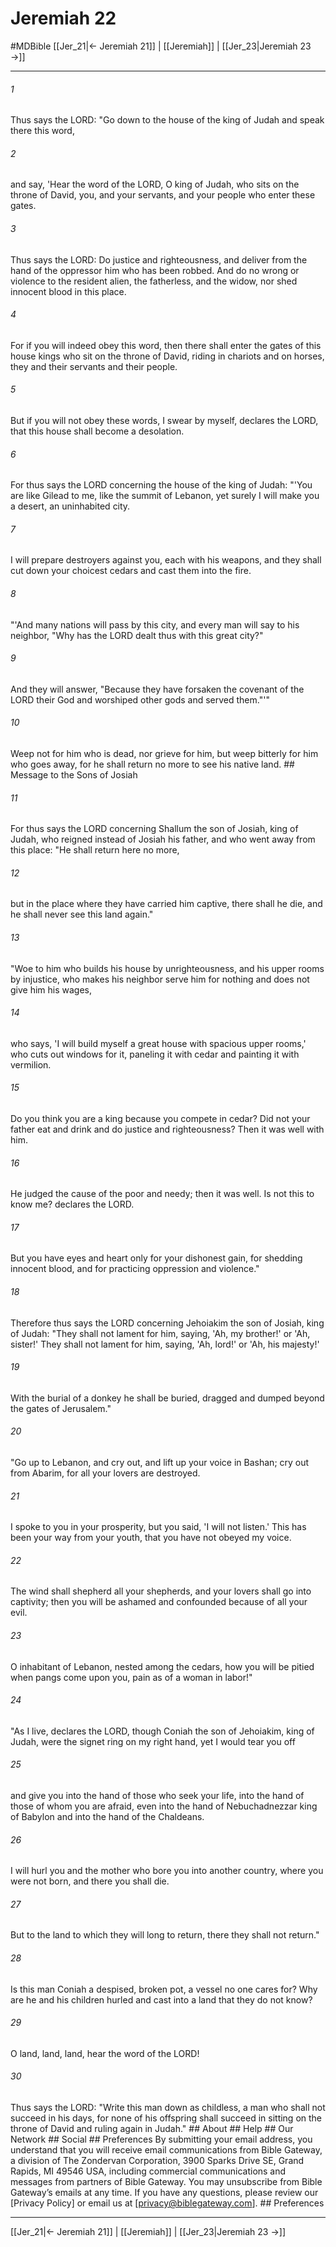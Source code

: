 # Jeremiah 22
#MDBible
[[Jer_21|← Jeremiah 21]] | [[Jeremiah]] | [[Jer_23|Jeremiah 23 →]]

***






###### 1 


Thus says the LORD: "Go down to the house of the king of Judah and speak there this word, 





###### 2 


and say, 'Hear the word of the LORD, O king of Judah, who sits on the throne of David, you, and your servants, and your people who enter these gates. 





###### 3 


Thus says the LORD: Do justice and righteousness, and deliver from the hand of the oppressor him who has been robbed. And do no wrong or violence to the resident alien, the fatherless, and the widow, nor shed innocent blood in this place. 





###### 4 


For if you will indeed obey this word, then there shall enter the gates of this house kings who sit on the throne of David, riding in chariots and on horses, they and their servants and their people. 





###### 5 


But if you will not obey these words, I swear by myself, declares the LORD, that this house shall become a desolation. 





###### 6 


For thus says the LORD concerning the house of the king of Judah: "'You are like Gilead to me, like the summit of Lebanon, yet surely I will make you a desert, an uninhabited city. 





###### 7 


I will prepare destroyers against you, each with his weapons, and they shall cut down your choicest cedars and cast them into the fire. 





###### 8 


"'And many nations will pass by this city, and every man will say to his neighbor, "Why has the LORD dealt thus with this great city?" 





###### 9 


And they will answer, "Because they have forsaken the covenant of the LORD their God and worshiped other gods and served them."'" 





###### 10 


Weep not for him who is dead, nor grieve for him, but weep bitterly for him who goes away, for he shall return no more to see his native land. ## Message to the Sons of Josiah 





###### 11 


For thus says the LORD concerning Shallum the son of Josiah, king of Judah, who reigned instead of Josiah his father, and who went away from this place: "He shall return here no more, 





###### 12 


but in the place where they have carried him captive, there shall he die, and he shall never see this land again." 





###### 13 


"Woe to him who builds his house by unrighteousness, and his upper rooms by injustice, who makes his neighbor serve him for nothing and does not give him his wages, 





###### 14 


who says, 'I will build myself a great house with spacious upper rooms,' who cuts out windows for it, paneling it with cedar and painting it with vermilion. 





###### 15 


Do you think you are a king because you compete in cedar? Did not your father eat and drink and do justice and righteousness? Then it was well with him. 





###### 16 


He judged the cause of the poor and needy; then it was well. Is not this to know me? declares the LORD. 





###### 17 


But you have eyes and heart only for your dishonest gain, for shedding innocent blood, and for practicing oppression and violence." 





###### 18 


Therefore thus says the LORD concerning Jehoiakim the son of Josiah, king of Judah: "They shall not lament for him, saying, 'Ah, my brother!' or 'Ah, sister!' They shall not lament for him, saying, 'Ah, lord!' or 'Ah, his majesty!' 





###### 19 


With the burial of a donkey he shall be buried, dragged and dumped beyond the gates of Jerusalem." 





###### 20 


"Go up to Lebanon, and cry out, and lift up your voice in Bashan; cry out from Abarim, for all your lovers are destroyed. 





###### 21 


I spoke to you in your prosperity, but you said, 'I will not listen.' This has been your way from your youth, that you have not obeyed my voice. 





###### 22 


The wind shall shepherd all your shepherds, and your lovers shall go into captivity; then you will be ashamed and confounded because of all your evil. 





###### 23 


O inhabitant of Lebanon, nested among the cedars, how you will be pitied when pangs come upon you, pain as of a woman in labor!" 





###### 24 


"As I live, declares the LORD, though Coniah the son of Jehoiakim, king of Judah, were the signet ring on my right hand, yet I would tear you off 





###### 25 


and give you into the hand of those who seek your life, into the hand of those of whom you are afraid, even into the hand of Nebuchadnezzar king of Babylon and into the hand of the Chaldeans. 





###### 26 


I will hurl you and the mother who bore you into another country, where you were not born, and there you shall die. 





###### 27 


But to the land to which they will long to return, there they shall not return." 





###### 28 


Is this man Coniah a despised, broken pot, a vessel no one cares for? Why are he and his children hurled and cast into a land that they do not know? 





###### 29 


O land, land, land, hear the word of the LORD! 





###### 30 


Thus says the LORD: "Write this man down as childless, a man who shall not succeed in his days, for none of his offspring shall succeed in sitting on the throne of David and ruling again in Judah." ## About ## Help ## Our Network ## Social ## Preferences By submitting your email address, you understand that you will receive email communications from Bible Gateway, a division of The Zondervan Corporation, 3900 Sparks Drive SE, Grand Rapids, MI 49546 USA, including commercial communications and messages from partners of Bible Gateway. You may unsubscribe from Bible Gateway&rsquo;s emails at any time. If you have any questions, please review our [Privacy Policy] or email us at [privacy@biblegateway.com]. ## Preferences

***

[[Jer_21|← Jeremiah 21]] | [[Jeremiah]] | [[Jer_23|Jeremiah 23 →]]
